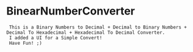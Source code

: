 # BinearNumberConverter

     This is a Binary Numbers to Decimal + Decimal to Binary Numbers + Decimal To Hexadecimal + Hexadecimal To Decimal Converter. 
     I added a UI for a Simple Convert!
     Have Fun! ;) 
     
